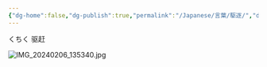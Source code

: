```yaml
---
{"dg-home":false,"dg-publish":true,"permalink":"/Japanese/言葉/駆逐/","dgPassFrontmatter":true}
---
```



くちく
驱赶

![IMG_20240206_135340.jpg](/img/user/resources/%E7%99%BD%E7%86%8A%E3%82%AB%E3%83%95%E3%82%A7/IMG_20240206_135340.jpg)